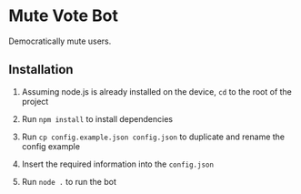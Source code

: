 # Mute Vote Bot
Democratically mute users.

## Installation

1. Assuming node.js is already installed on the device, `cd` to the root of the project

2. Run `npm install` to install dependencies

3. Run `cp config.example.json config.json` to duplicate and rename the config example

4. Insert the required information into the `config.json` 

5. Run `node .` to run the bot